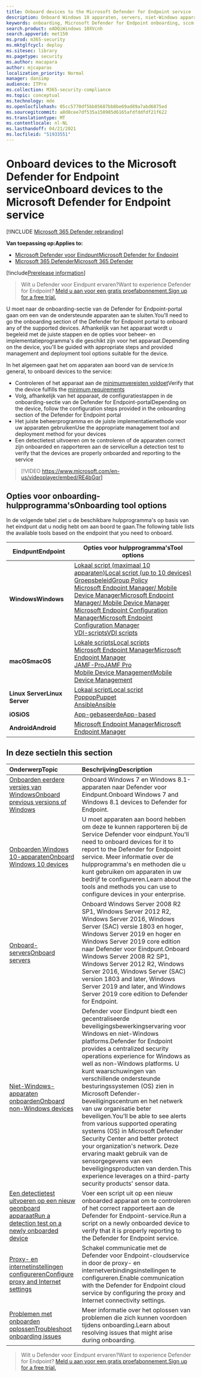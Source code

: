 ```yaml
---
title: Onboard devices to the Microsoft Defender for Endpoint service
description: Onboard Windows 10 apparaten, servers, niet-Windows apparaten en leer hoe u een detectietest kunt uitvoeren.
keywords: onboarding, Microsoft Defender for Endpoint onboarding, sccm, group policy, mdm, local script, detection test
search.product: eADQiWindows 10XVcnh
search.appverid: met150
ms.prod: m365-security
ms.mktglfcycl: deploy
ms.sitesec: library
ms.pagetype: security
ms.author: macapara
author: mjcaparas
localization_priority: Normal
manager: dansimp
audience: ITPro
ms.collection: M365-security-compliance
ms.topic: conceptual
ms.technology: mde
ms.openlocfilehash: 05cc5770df5bb05687bb8be69ad89a7abd6875ed
ms.sourcegitcommit: a8d8cee7df535a150985d6165afdfddfdf21f622
ms.translationtype: MT
ms.contentlocale: nl-NL
ms.lasthandoff: 04/21/2021
ms.locfileid: "51933551"
---
```

# <a name="onboard-devices-to-the-microsoft-defender-for-endpoint-service"></a><span data-ttu-id="d28fb-104">Onboard devices to the Microsoft Defender for Endpoint service</span><span class="sxs-lookup"><span data-stu-id="d28fb-104">Onboard devices to the Microsoft Defender for Endpoint service</span></span>

[!INCLUDE [Microsoft 365 Defender rebranding](../../includes/microsoft-defender.md)]

<span data-ttu-id="d28fb-105">**Van toepassing op:**</span><span class="sxs-lookup"><span data-stu-id="d28fb-105">**Applies to:**</span></span>
- [<span data-ttu-id="d28fb-106">Microsoft Defender voor Eindpunt</span><span class="sxs-lookup"><span data-stu-id="d28fb-106">Microsoft Defender for Endpoint</span></span>](https://go.microsoft.com/fwlink/p/?linkid=2154037)
- [<span data-ttu-id="d28fb-107">Microsoft 365 Defender</span><span class="sxs-lookup"><span data-stu-id="d28fb-107">Microsoft 365 Defender</span></span>](https://go.microsoft.com/fwlink/?linkid=2118804)

[!include[Prerelease information](../../includes/prerelease.md)]

><span data-ttu-id="d28fb-108">Wilt u Defender voor Eindpunt ervaren?</span><span class="sxs-lookup"><span data-stu-id="d28fb-108">Want to experience Defender for Endpoint?</span></span> [<span data-ttu-id="d28fb-109">Meld u aan voor een gratis proefabonnement.</span><span class="sxs-lookup"><span data-stu-id="d28fb-109">Sign up for a free trial.</span></span>](https://www.microsoft.com/microsoft-365/windows/microsoft-defender-atp?ocid=docs-wdatp-onboardconfigure-abovefoldlink)

<span data-ttu-id="d28fb-110">U moet naar de onboarding-sectie van de Defender for Endpoint-portal gaan om een van de ondersteunde apparaten aan te sluiten.</span><span class="sxs-lookup"><span data-stu-id="d28fb-110">You'll need to go the onboarding section of the Defender for Endpoint portal to onboard any of the supported devices.</span></span> <span data-ttu-id="d28fb-111">Afhankelijk van het apparaat wordt u begeleid met de juiste stappen en de opties voor beheer- en implementatieprogramma's die geschikt zijn voor het apparaat.</span><span class="sxs-lookup"><span data-stu-id="d28fb-111">Depending on the device, you'll be guided with appropriate steps and provided management and deployment tool options suitable for the device.</span></span> 

<span data-ttu-id="d28fb-112">In het algemeen gaat het om apparaten aan boord van de service:</span><span class="sxs-lookup"><span data-stu-id="d28fb-112">In general, to onboard devices to the service:</span></span>

- <span data-ttu-id="d28fb-113">Controleren of het apparaat aan de [minimumvereisten voldoet](minimum-requirements.md)</span><span class="sxs-lookup"><span data-stu-id="d28fb-113">Verify that the device fulfills the [minimum requirements](minimum-requirements.md)</span></span>
- <span data-ttu-id="d28fb-114">Volg, afhankelijk van het apparaat, de configuratiestappen in de onboarding-sectie van de Defender for Endpoint-portal</span><span class="sxs-lookup"><span data-stu-id="d28fb-114">Depending on the device, follow the configuration steps provided in the onboarding section of the Defender for Endpoint portal</span></span>
- <span data-ttu-id="d28fb-115">Het juiste beheerprogramma en de juiste implementatiemethode voor uw apparaten gebruiken</span><span class="sxs-lookup"><span data-stu-id="d28fb-115">Use the appropriate management tool and deployment method for your devices</span></span>
- <span data-ttu-id="d28fb-116">Een detectietest uitvoeren om te controleren of de apparaten correct zijn onboarded en rapporteren aan de service</span><span class="sxs-lookup"><span data-stu-id="d28fb-116">Run a detection test to verify that the devices are properly onboarded and reporting to the service</span></span>

>[!VIDEO https://www.microsoft.com/en-us/videoplayer/embed/RE4bGqr]

## <a name="onboarding-tool-options"></a><span data-ttu-id="d28fb-117">Opties voor onboarding-hulpprogramma's</span><span class="sxs-lookup"><span data-stu-id="d28fb-117">Onboarding tool options</span></span>
<span data-ttu-id="d28fb-118">In de volgende tabel ziet u de beschikbare hulpprogramma's op basis van het eindpunt dat u nodig hebt om aan boord te gaan.</span><span class="sxs-lookup"><span data-stu-id="d28fb-118">The following table lists the available tools based on the endpoint that you need to onboard.</span></span>

| <span data-ttu-id="d28fb-119">Eindpunt</span><span class="sxs-lookup"><span data-stu-id="d28fb-119">Endpoint</span></span>     | <span data-ttu-id="d28fb-120">Opties voor hulpprogramma's</span><span class="sxs-lookup"><span data-stu-id="d28fb-120">Tool options</span></span>                       |
|--------------|------------------------------------------|
| <span data-ttu-id="d28fb-121">**Windows**</span><span class="sxs-lookup"><span data-stu-id="d28fb-121">**Windows**</span></span>  |  [<span data-ttu-id="d28fb-122">Lokaal script (maximaal 10 apparaten)</span><span class="sxs-lookup"><span data-stu-id="d28fb-122">Local script (up to 10 devices)</span></span>](configure-endpoints-script.md) <br>  [<span data-ttu-id="d28fb-123">Groepsbeleid</span><span class="sxs-lookup"><span data-stu-id="d28fb-123">Group Policy</span></span>](configure-endpoints-gp.md) <br>  [<span data-ttu-id="d28fb-124">Microsoft Endpoint Manager/ Mobile Device Manager</span><span class="sxs-lookup"><span data-stu-id="d28fb-124">Microsoft Endpoint Manager/ Mobile Device Manager</span></span>](configure-endpoints-mdm.md) <br>   [<span data-ttu-id="d28fb-125">Microsoft Endpoint Configuration Manager</span><span class="sxs-lookup"><span data-stu-id="d28fb-125">Microsoft Endpoint Configuration Manager</span></span>](configure-endpoints-sccm.md) <br> [<span data-ttu-id="d28fb-126">VDI-scripts</span><span class="sxs-lookup"><span data-stu-id="d28fb-126">VDI scripts</span></span>](configure-endpoints-vdi.md)   |
| <span data-ttu-id="d28fb-127">**macOS**</span><span class="sxs-lookup"><span data-stu-id="d28fb-127">**macOS**</span></span>    | [<span data-ttu-id="d28fb-128">Lokale scripts</span><span class="sxs-lookup"><span data-stu-id="d28fb-128">Local scripts</span></span>](mac-install-manually.md) <br> [<span data-ttu-id="d28fb-129">Microsoft Endpoint Manager</span><span class="sxs-lookup"><span data-stu-id="d28fb-129">Microsoft Endpoint Manager</span></span>](mac-install-with-intune.md) <br> [<span data-ttu-id="d28fb-130">JAMF-Pro</span><span class="sxs-lookup"><span data-stu-id="d28fb-130">JAMF Pro</span></span>](mac-install-with-jamf.md) <br> [<span data-ttu-id="d28fb-131">Mobile Device Management</span><span class="sxs-lookup"><span data-stu-id="d28fb-131">Mobile Device Management</span></span>](mac-install-with-other-mdm.md) |
| <span data-ttu-id="d28fb-132">**Linux Server**</span><span class="sxs-lookup"><span data-stu-id="d28fb-132">**Linux Server**</span></span> | [<span data-ttu-id="d28fb-133">Lokaal script</span><span class="sxs-lookup"><span data-stu-id="d28fb-133">Local script</span></span>](linux-install-manually.md) <br> [<span data-ttu-id="d28fb-134">Poppop</span><span class="sxs-lookup"><span data-stu-id="d28fb-134">Puppet</span></span>](linux-install-with-puppet.md) <br> [<span data-ttu-id="d28fb-135">Ansible</span><span class="sxs-lookup"><span data-stu-id="d28fb-135">Ansible</span></span>](linux-install-with-ansible.md)|
| <span data-ttu-id="d28fb-136">**iOS**</span><span class="sxs-lookup"><span data-stu-id="d28fb-136">**iOS**</span></span>      | [<span data-ttu-id="d28fb-137">App-gebaseerde</span><span class="sxs-lookup"><span data-stu-id="d28fb-137">App-based</span></span>](ios-install.md)                                |
| <span data-ttu-id="d28fb-138">**Android**</span><span class="sxs-lookup"><span data-stu-id="d28fb-138">**Android**</span></span>  | [<span data-ttu-id="d28fb-139">Microsoft Endpoint Manager</span><span class="sxs-lookup"><span data-stu-id="d28fb-139">Microsoft Endpoint Manager</span></span>](android-intune.md)               | 




## <a name="in-this-section"></a><span data-ttu-id="d28fb-140">In deze sectie</span><span class="sxs-lookup"><span data-stu-id="d28fb-140">In this section</span></span>
<span data-ttu-id="d28fb-141">Onderwerp</span><span class="sxs-lookup"><span data-stu-id="d28fb-141">Topic</span></span> | <span data-ttu-id="d28fb-142">Beschrijving</span><span class="sxs-lookup"><span data-stu-id="d28fb-142">Description</span></span>
:---|:---
[<span data-ttu-id="d28fb-143">Onboarden eerdere versies van Windows</span><span class="sxs-lookup"><span data-stu-id="d28fb-143">Onboard previous versions of Windows</span></span>](onboard-downlevel.md)| <span data-ttu-id="d28fb-144">Onboard Windows 7 en Windows 8.1-apparaten naar Defender voor Eindpunt.</span><span class="sxs-lookup"><span data-stu-id="d28fb-144">Onboard Windows 7 and Windows 8.1 devices to Defender for Endpoint.</span></span> 
[<span data-ttu-id="d28fb-145">Onboarden Windows 10-apparaten</span><span class="sxs-lookup"><span data-stu-id="d28fb-145">Onboard Windows 10 devices</span></span>](configure-endpoints.md) | <span data-ttu-id="d28fb-146">U moet apparaten aan boord hebben om deze te kunnen rapporteren bij de Service Defender voor eindpunt.</span><span class="sxs-lookup"><span data-stu-id="d28fb-146">You'll need to onboard devices for it to report to the Defender for Endpoint service.</span></span> <span data-ttu-id="d28fb-147">Meer informatie over de hulpprogramma's en methoden die u kunt gebruiken om apparaten in uw bedrijf te configureren.</span><span class="sxs-lookup"><span data-stu-id="d28fb-147">Learn about the tools and methods you can use to configure devices in your enterprise.</span></span>
[<span data-ttu-id="d28fb-148">Onboard-servers</span><span class="sxs-lookup"><span data-stu-id="d28fb-148">Onboard servers</span></span>](configure-server-endpoints.md) |  <span data-ttu-id="d28fb-149">Onboard Windows Server 2008 R2 SP1, Windows Server 2012 R2, Windows Server 2016, Windows Server (SAC) versie 1803 en hoger, Windows Server 2019 en hoger en Windows Server 2019 core edition naar Defender voor Eindpunt.</span><span class="sxs-lookup"><span data-stu-id="d28fb-149">Onboard Windows Server 2008 R2 SP1, Windows Server 2012 R2, Windows Server 2016, Windows Server (SAC) version 1803 and later, Windows Server 2019 and later, and Windows Server 2019 core edition to Defender for Endpoint.</span></span>
[<span data-ttu-id="d28fb-150">Niet-Windows-apparaten onboarden</span><span class="sxs-lookup"><span data-stu-id="d28fb-150">Onboard non-Windows devices</span></span>](configure-endpoints-non-windows.md) | <span data-ttu-id="d28fb-151">Defender voor Eindpunt biedt een gecentraliseerde beveiligingsbewerkingservaring voor Windows en niet-Windows platforms.</span><span class="sxs-lookup"><span data-stu-id="d28fb-151">Defender for Endpoint provides a centralized security operations experience for Windows as well as non-Windows platforms.</span></span> <span data-ttu-id="d28fb-152">U kunt waarschuwingen van verschillende ondersteunde besturingssystemen (OS) zien in Microsoft Defender-beveiligingscentrum en het netwerk van uw organisatie beter beveiligen.</span><span class="sxs-lookup"><span data-stu-id="d28fb-152">You'll be able to see alerts from various supported operating systems (OS) in Microsoft Defender Security Center and better protect your organization's network.</span></span> <span data-ttu-id="d28fb-153">Deze ervaring maakt gebruik van de sensorgegevens van een beveiligingsproducten van derden.</span><span class="sxs-lookup"><span data-stu-id="d28fb-153">This experience leverages on a third-party security products' sensor data.</span></span> 
[<span data-ttu-id="d28fb-154">Een detectietest uitvoeren op een nieuw geonboard apparaat</span><span class="sxs-lookup"><span data-stu-id="d28fb-154">Run a detection test on a newly onboarded device</span></span>](run-detection-test.md) | <span data-ttu-id="d28fb-155">Voer een script uit op een nieuw onboarded apparaat om te controleren of het correct rapporteert aan de Defender for Endpoint-service.</span><span class="sxs-lookup"><span data-stu-id="d28fb-155">Run a script on a newly onboarded device to verify that it is properly reporting to the Defender for Endpoint service.</span></span>
[<span data-ttu-id="d28fb-156">Proxy- en internetinstellingen configureren</span><span class="sxs-lookup"><span data-stu-id="d28fb-156">Configure proxy and Internet settings</span></span>](configure-proxy-internet.md)| <span data-ttu-id="d28fb-157">Schakel communicatie met de Defender voor Endpoint-cloudservice in door de proxy- en internetverbindingsinstellingen te configureren.</span><span class="sxs-lookup"><span data-stu-id="d28fb-157">Enable communication with the Defender for Endpoint cloud service by configuring the proxy and Internet connectivity settings.</span></span>
[<span data-ttu-id="d28fb-158">Problemen met onboarden oplossen</span><span class="sxs-lookup"><span data-stu-id="d28fb-158">Troubleshoot onboarding issues</span></span>](troubleshoot-onboarding.md) | <span data-ttu-id="d28fb-159">Meer informatie over het oplossen van problemen die zich kunnen voordoen tijdens onboarding.</span><span class="sxs-lookup"><span data-stu-id="d28fb-159">Learn about resolving issues that might arise during onboarding.</span></span>

><span data-ttu-id="d28fb-160">Wilt u Defender voor Eindpunt ervaren?</span><span class="sxs-lookup"><span data-stu-id="d28fb-160">Want to experience Defender for Endpoint?</span></span> [<span data-ttu-id="d28fb-161">Meld u aan voor een gratis proefabonnement.</span><span class="sxs-lookup"><span data-stu-id="d28fb-161">Sign up for a free trial.</span></span>](https://www.microsoft.com/microsoft-365/windows/microsoft-defender-atp?ocid=docs-wdatp-onboardconfigure-belowfoldlink)
